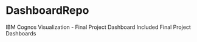# DashboardRepo
IBM Cognos Visualization - Final Project Dashboard
Included Final Project Dashboards
